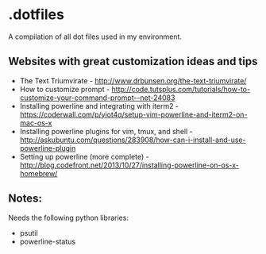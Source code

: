 # .dotfiles
A compilation of all dot files used in my environment.

## Websites with great customization ideas and tips
* The Text Triumvirate - http://www.drbunsen.org/the-text-triumvirate/
* How to customize prompt - http://code.tutsplus.com/tutorials/how-to-customize-your-command-prompt--net-24083
* Installing powerline and integrating with iterm2 - https://coderwall.com/p/yiot4q/setup-vim-powerline-and-iterm2-on-mac-os-x
* Installing powerline plugins for vim, tmux, and shell - http://askubuntu.com/questions/283908/how-can-i-install-and-use-powerline-plugin
* Setting up powerline (more complete) - http://blog.codefront.net/2013/10/27/installing-powerline-on-os-x-homebrew/

## Notes:
Needs the following python libraries:
* psutil
* powerline-status


